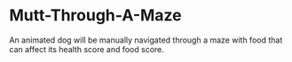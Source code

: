 # Mutt-Through-A-Maze
An animated dog will be manually navigated through a maze with food that can affect its health score and food score.
